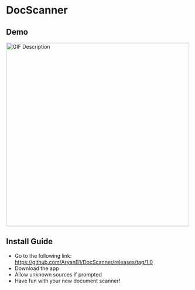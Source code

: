 # DocScanner
## Demo
<img src="demo.gif" alt="GIF Description" height="500">

## Install Guide
- Go to the following link: https://github.com/AryanB1/DocScanner/releases/tag/1.0
- Download the app
- Allow unknown sources if prompted
- Have fun with your new document scanner!
